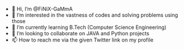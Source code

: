 - 👋 Hi, I’m @FiNiX-GaMmA
- 👀 I’m interested in the vastness of codes and solving problems using those
- 🌱 I’m currently learning B.Tech (Computer Science Engineering)
- 💞️ I’m looking to collaborate on JAVA and Python projects
- 📫 How to reach me via the given Twitter link on my profile

<!---
FiNiX-GaMmA/FiNiX-GaMmA is a ✨ special ✨ coder because he knows `All problems can be solved using simple steps` (this file).
--->
